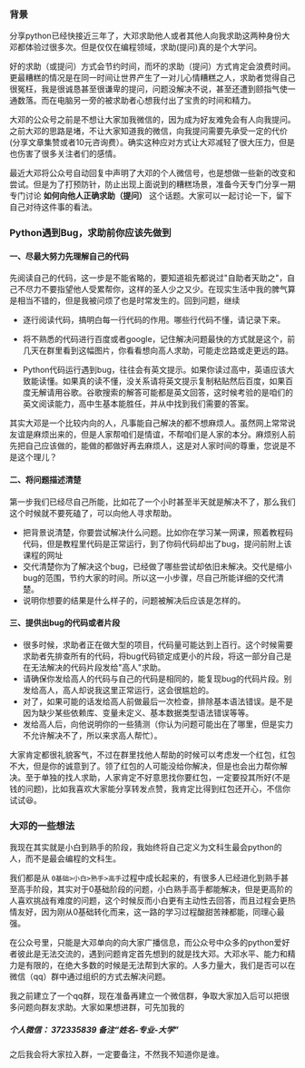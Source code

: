 ### 背景

分享python已经快接近三年了，大邓求助他人或者其他人向我求助这两种身份大邓都体验过很多次。但是仅仅在编程领域，求助(提问)真的是个大学问。

好的求助（或提问）方式会节约时间，而坏的求助（提问）方式肯定会浪费时间。更最糟糕的情况是在同一时间让世界产生了一对儿心情糟糕之人，求助者觉得自己很冤枉，我是很诚恳甚至很谦卑的提问，问题没解决不说，甚至还遭到颐指气使一通数落。而在电脑另一旁的被求助者心想我付出了宝贵的时间和精力。

大邓的公众号之前是不想让大家加我微信的，因为成为好友难免会有人向我提问。之前大邓的思路是堵，不让大家知道我的微信，向我提问需要先承受一定的代价(分享文章集赞或者10元咨询费）。确实这种应对方式让大邓减轻了很大压力，但是也伤害了很多关注者们的感情。

最近大邓将公众号自动回复中声明了大邓的个人微信号，也是想做一些新的改变和尝试。但是为了打预防针，防止出现上面说到的糟糕场景，准备今天专门分享一期专门讨论 **如何向他人正确求助（提问）** 这个话题。大家可以一起讨论一下，留下自己对待这件事的看法。

### Python遇到Bug，求助前你应该先做到

#### 一、尽最大努力先理解自己的代码

先阅读自己的代码，这一步是不能省略的，要知道祖先都说过"自助者天助之"，自己不尽力不要指望他人受累帮你，这样的圣人少之又少。在现实生活中我的脾气算是相当不错的，但是我被问烦了也是时常发生的。回到问题，继续

- 逐行阅读代码，搞明白每一行代码的作用。哪些行代码不懂，请记录下来。
- 将不熟悉的代码进行百度或者google，记住解决问题最快的方式就是这个，前几天在群里看到这幅图片，你看看想向高人求助，可能走岔路或走更远的路。



- Python代码运行遇到bug，往往会有英文提示。如果你读过高中，英语应该大致能读懂。如果真的读不懂，没关系请将英文提示复制粘贴然后百度，如果百度无解请用谷歌。谷歌搜索的解答可能都是英文回答，这时候考验的是咱们的英文阅读能力，高中生基本能胜任，并从中找到我们需要的答案。



其实大邓是一个比较内向的人，凡事能自己解决的都不想麻烦人。虽然网上常常说友谊是麻烦出来的，但是人家帮咱们是情谊，不帮咱们是人家的本分。麻烦别人前先把自己应该做的，能做的都做好再去麻烦人，这是对人家时间的尊重，您说是不是这个理儿？

#### 二、将问题描述清楚

第一步我们已经尽自己所能，比如花了一个小时甚至半天就是解决不了，那么我们这个时候就不要死磕了，可以向他人寻求帮助。

- 把背景说清楚，你要尝试解决什么问题。比如你在学习某一网课，照着教程码代码，但是教程里代码是正常运行，到了你码代码却出了bug，提问前附上该课程的网址
- 交代清楚你为了解决这个bug，已经做了哪些尝试却依旧未解决。交代是缩小bug的范围，节约大家的时间。所以这一小步骤，尽自己所能详细的交代清楚。
- 说明你想要的结果是什么样子的，问题被解决后应该是怎样的。

#### 三、提供出bug的代码或者片段

- 很多时候，求助者正在做大型的项目，代码量可能达到上百行。这个时候需要求助者先排查所有的代码，将bug代码锁定成更小的片段，将这一部分自己是在无法解决的代码片段发给"高人"求助。
- 请确保你发给高人的代码与自己的代码是相同的，能复现bug的代码片段。别发给高人，高人却说我这里正常运行，这会很尴尬的。
- 对了，如果可能的话发给高人前做最后一次检查，排除基本语法错误。是不是因为缺少某些依赖库、变量未定义、基本数据类型语法错误等等。
- 发给高人后，向他说明你的一些猜测（你认为问题可能出在了哪里，但是实力不允许解决不了，所以来求高人帮忙）。



大家肯定都很礼貌客气，不过在群里找他人帮助的时候可以考虑发一个红包，红包不大，但是你的诚意到了。领了红包的人可能没给你解决，但是也会出力帮你解决。至于单独的找人求助，人家肯定不好意思找你要红包，一定要投其所好(不是钱的问题)，比如我喜欢大家能分享转发点赞，我肯定比得到红包还开心，不信你试试😆。

### 大邓的一些想法

我现在其实就是小白到熟手的阶段，我始终将自己定义为文科生最会python的人，而不是最会编程的文科生。

我们都是从 ``0基础>小白>熟手>高手``过程中成长起来的，有很多人已经进化到熟手甚至高手阶段，其实对于0基础阶段的问题，小白熟手高手都能解决，但是更高阶的人喜欢挑战有难度的问题，这个时候反而小白更有主动性去回答，而且过程会更热情友好，因为刚从0基础转化而来，这一路的学习过程酸甜苦辣都能，同理心最强。

在公众号里，只能是大邓单向的向大家广播信息，而公众号中众多的python爱好者彼此是无法交流的，遇到问题肯定首先想到的就是找大邓。大邓水平、能力和精力是有限的，在绝大多数的时候是无法帮到大家的。人多力量大，我们是否可以在微信（qq）群中通过组织的方式去解决问题。

我之前建立了一个qq群，现在准备再建立一个微信群，争取大家加入后可以把很多问题向群友求助。大家如果想进群，可先加我的

##### 个人微信： 372335839   备注“姓名-专业-大学”

之后我会将大家拉入群，一定要备注，不然我不知道你是谁。









